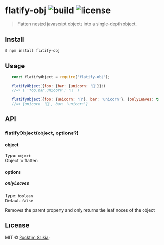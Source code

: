 # flatify-obj ![build](https://travis-ci.com/RocktimSaikia/flatify-obj.svg?branch=master) ![license](https://img.shields.io/github/license/rocktimsaikia/flatify-obj)

> Flatten nested javascript objects into a single-depth object.

## Install
```bash
$ npm install flatify-obj
```

## Usage

 ```js
    const flatifyObject = require('flatify-obj');

    flatifyObject({foo: {bar: {unicorn: '🦄'}}})
    //=> { 'foo.bar.unicorn': '🦄' }

    flatifyObject({foo: {unicorn: '🦄'}, bar: 'unicorn'}, {onlyLeaves: true});
    //=> {unicorn: '🦄', bar: 'unicorn'}
 ```

## API

### flatifyObject(object, options?)

#### object

Type: `object`<br>
Object to flatten


#### options

##### onlyLeaves

Type: `boolean`<br>
Default: `false`

Removes the parent property and only returns the leaf nodes of the object


## License

MIT ©️ [Rocktim Saikia](https://rocktim.xyz/);
